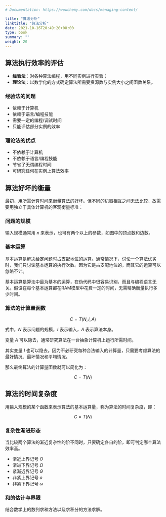 ```yaml
---
# Documentation: https://wowchemy.com/docs/managing-content/

title: "算法分析"
linktitle: "算法分析"
date: 2021-10-16T20:49:20+08:00
type: book
summary: ""
weight: 20
---
```


<!--more-->

## 算法执行效率的评估

- **经验法**：对各种算法编程，用不同实例进行实验；
- **理论法**：以数学化的方式确定算法所需要资源数与实例大小之间函数关系。

### 经验法的问题

- 依赖于计算机
- 依赖于语言/编程技能
- 需要一定的编程/调试时间
- 只能评估部分实例的效率

### 理论法的优点

- 不依赖于计算机
- 不依赖于语言/编程技能
- 节省了无谓编程时间
- 可研究任何在实例上算法效率

## 算法好坏的衡量

最初，用所需计算时间来衡量算法的好坏。但不同的机器相互之间无法比较，故需要用独立于具体计算机的客观衡量标准：

### 问题的规模

输入规模通常用 $n$ 来表示，也可有两个以上的参数，如图中的顶点数和边数。

### 基本运算

基本运算是解决给定问题时占支配地位的运算。通常情况下，讨论一个算法优劣时，我们只讨论基本运算的执行次数。因为它是占支配地位的，而其它的运算可以忽略不计。

基本运算是算法中最为基本的运算，在伪代码中很容易识别，而且与编程语言无关。假设在每个基本运算都在RAM模型中花费一定的时间，无需精确衡量执行多少时间。

### 算法的计算量函数

$$C = T(N, I, A)$$

式中，$N$ 表示问题的规模，$I$ 表示输入，$A$ 表示算法本身。

变量 $A$ 可以隐去，通常研究算法在一台抽象计算机上运行所需时间。

其实变量 $I$ 也可以隐去，因为不必研究每种合法输入的计算量，只需要考虑算法的最好情况、最坏情况和平均情况。

那么最终算法的计算量函数就可以简化为：

$$C = T(N)$$

## 算法的时间复杂度

用输入规模的某个函数来表示算法的基本运算量，称为算法的时间复杂度，即：

$$C = T(N)$$

### 复杂性渐进形态

当比较两个算法的渐近复杂性的阶不同时，只要确定各自的阶，即可判定哪个算法效率高。

- 渐近上界记号 $O$
- 渐进下界记号 $\Omega$
- 紧渐近界记号 $\Theta$
- 非紧上界记号 $o$
- 非紧下界记号 $\omega$

### 和的估计与界限

结合数学上的数列求和方法以及求积分的方法求解。